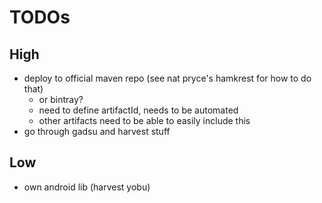 
# TODOs

## High

* deploy to official maven repo (see nat pryce's hamkrest for how to do that)
    * or bintray?
    * need to define artifactId, needs to be automated
    * other artifacts need to be able to easily include this
* go through gadsu and harvest stuff

## Low

* own android lib (harvest yobu)
